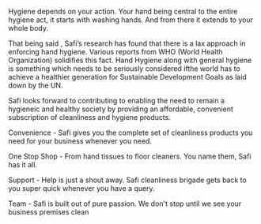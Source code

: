 Hygiene depends on your action. Your hand being central to the entire hygiene act, it starts with washing hands. And from there it extends to your whole body.

That being said , Safi’s research has found that there is a lax approach in enforcing hand hygiene. Various reports from WHO (World Health Organization) solidifies this fact. Hand Hygiene along with general hygiene is something which needs to be seriously considered ifthe world has to achieve a healthier generation for Sustainable Development Goals as laid down by the UN.

Safi looks forward to contributing to enabling the need to remain a hygieneic and healthy society by providing an affordable, convenient subscription of cleanliness and hygiene products.

Convenience - Safi gives you the complete set of cleanliness products you need for your business whenever you need.

One Stop Shop - From hand tissues to floor cleaners. You name them, Safi has it all.

Support - Help is just a shout away. Safi cleanliness brigade gets back to you super quick whenever you have a query.

Team - Safi is built out of pure passion. We don't stop until we see your business premises clean
